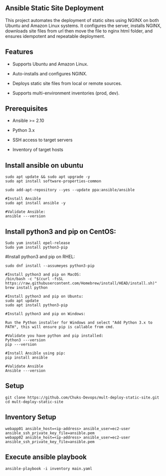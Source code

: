 ## Ansible Static Site Deployment

This project automates the deployment of static sites using NGINX on both Ubuntu and Amazon Linux systems. It configures the server, installs NGINX, downloads site files from url then move the file to nginx html folder, and ensures idempotent and repeatable deployment.

## Features
- Supports Ubuntu and Amazon Linux.

- Auto-installs and configures NGINX.

- Deploys static site files from local or remote sources.

- Supports multi-environment inventories (prod, dev).

## Prerequisites
- Ansible >= 2.10

- Python 3.x

- SSH access to target servers

- Inventory of target hosts

## Install ansible on ubuntu
```
sudo apt update && sudo apt upgrade -y
sudo apt install software-properties-common

sudo add-apt-repository --yes --update ppa:ansible/ansible

#Install Ansible
sudo apt install ansible -y

#Validate Ansible:
ansible ---version

```

## Install python3 and pip on CentOS:
```
Sudo yum install epel-release
Sudo yum install python3-pip
```

#Install python3 and pip on RHEL:
```
sudo dnf install --assumeyes python3-pip

#Install python3 and pip on MacOS:
/bin/bash -c "$(curl -fsSL https://raw.githubusercontent.com/Homebrew/install/HEAD/install.sh)"
brew install python

#Install python3 and pip on Ubuntu:
sudo apt update
sudo apt install python3-pip

#Install python3 and pip on Windows: 

Run the Python installer for Windows and select "Add Python 3.x to PATH", this will ensure pip is callable from cmd.

#Validate you have python and pip installed:
Python3 ---version
pip ---version

#Install Ansible using pip:
pip install ansible
 
#Validate Ansible
Ansible ---version
```

## Setup

```
git clone https://github.com/Chuks-Devops/mult-deploy-static-site.git
cd mult-deploy-static-site
```

##  Inventory Setup
```
webapp01 ansible_host=<ip-address> ansible_user=ec2-user ansible_ssh_private_key_file=ansible.pem
webapp02 ansible_host=<ip-address> ansible_user=ec2-user ansible_ssh_private_key_file=ansible.pem
```


## Execute ansible playbook
```
ansible-playbook -i inventory main.yaml
```